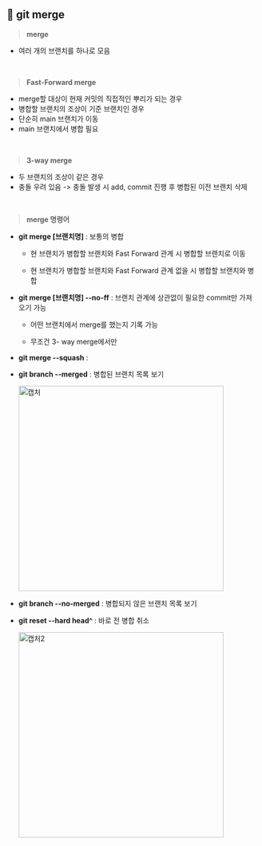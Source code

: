 ## 📄 git merge

> **merge**

- 여러 개의 브랜치를 하나로 모음
<br>

> **Fast-Forward merge**
 
- merge할 대상이 현재 커밋의 직접적인 뿌리가 되는 경우 
- 병합할 브랜치의 조상이 기준 브랜치인 경우
- 단순히 main 브랜치가 이동 
- main 브랜치에서 병합 필요
<br>

> **3-way merge**

- 두 브랜치의 조상이 같은 경우  
- 충돌 우려 있음 
-> 충돌 발생 시 add, commit 진행 후 병합된 이전 브랜치 삭제
<br>

> **merge 명령어**

- **git merge [브랜치명]** : 보통의 병합

  - 현 브랜치가 병합할 브랜치와 Fast Forward 관계 시 병합할 브랜치로 이동

  - 현 브랜치가 병합할 브랜치와 Fast Forward 관계 없을 시 병합할 브랜치와 병합

- **git merge [브랜치명] --no-ff** : 브랜치 관계에 상관없이 필요한 commit만 가져오기 가능 

  - 어떤 브랜치에서 merge를 했는지 기록 가능

  - 무조건 3- way merge에서만 

- **git merge --squash** : 

- **git branch --merged** : 병합된 브랜치 목록 보기 
 
  <img width="410" alt="캡처" src="https://user-images.githubusercontent.com/105197496/201929098-535d27e0-f4ff-43a3-a7c1-2d706980fc7c.PNG">

- **git branch --no-merged** : 병합되지 않은 브랜치 목록 보기

- **git reset --hard head^** : 바로 전 병합 취소

  <img width="410" alt="캡처2" src="https://user-images.githubusercontent.com/105197496/201929993-0b2a1128-eade-4c46-b92a-39be50d4148e.PNG">


